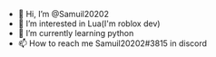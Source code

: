 - 👋 Hi, I’m @Samuil20202
- 👀 I’m interested in Lua(I'm roblox dev)
- 🌱 I’m currently learning python
- 📫 How to reach me Samuil20202#3815 in discord
